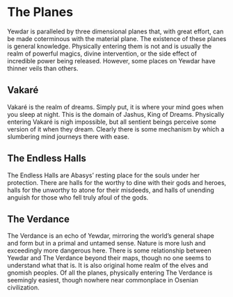 # The Planes

Yewdar is paralleled by three dimensional planes that, with great effort, can be made coterminous with the material plane. The existence of these planes is general knowledge. Physically entering them is not and is usually the realm of powerful magics, divine intervention, or the side effect of incredible power being released. However, some places on Yewdar have thinner veils than others.

## Vakaré

Vakaré is the realm of dreams. Simply put, it is where your mind goes when you sleep at night. This is the domain of Jashus, King of Dreams. Physically entering Vakaré is nigh impossible, but all sentient beings perceive some version of it when they dream. Clearly there is some mechanism by which a slumbering mind journeys there with ease.

## The Endless Halls

The Endless Halls are Abasys’ resting place for the souls under her protection. There are halls for the worthy to dine with their gods and heroes, halls for the unworthy to atone for their misdeeds, and halls of unending anguish for those who fell truly afoul of the gods.

## The Verdance

The Verdance is an echo of Yewdar, mirroring the world’s general shape and form but in a primal and untamed sense. Nature is more lush and exceedingly more dangerous here. There is some relationship between Yewdar and The Verdance beyond their maps, though no one seems to understand what that is. It is also original home realm of the elves and gnomish peoples. Of all the planes, physically entering The Verdance is seemingly easiest, though nowhere near commonplace in Osenian civilization.
